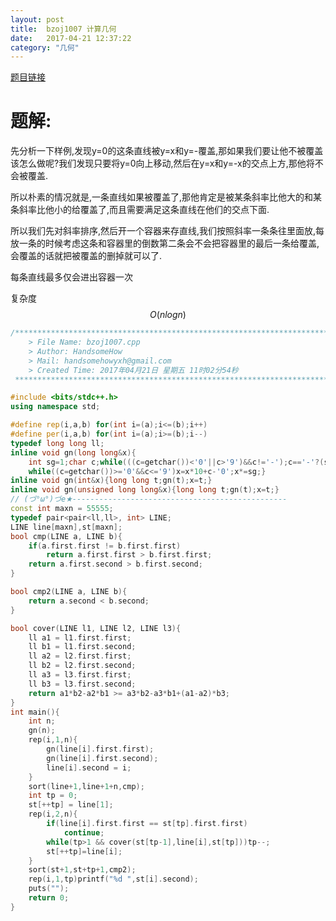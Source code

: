 ```yaml
---
layout: post
title:  bzoj1007 计算几何
date:   2017-04-21 12:37:22
category: "几何"
---
```


<script type="text/javascript"  
   src="http://cdn.mathjax.org/mathjax/latest/MathJax.js?config=TeX-AMS-MML_HTMLorMML"></script>
   
[题目链接](http://www.lydsy.com/JudgeOnline/problem.php?id=1007)

# 题解:

先分析一下样例,发现y=0的这条直线被y=x和y=-覆盖,那如果我们要让他不被覆盖该怎么做呢?我们发现只要将y=0向上移动,然后在y=x和y=-x的交点上方,那他将不会被覆盖.

所以朴素的情况就是,一条直线如果被覆盖了,那他肯定是被某条斜率比他大的和某条斜率比他小的给覆盖了,而且需要满足这条直线在他们的交点下面.

所以我们先对斜率排序,然后开一个容器来存直线,我们按照斜率一条条往里面放,每放一条的时候考虑这条和容器里的倒数第二条会不会把容器里的最后一条给覆盖,会覆盖的话就把被覆盖的删掉就可以了.

每条直线最多仅会进出容器一次

复杂度$$O(nlogn)$$

```c++
/*************************************************************************
    > File Name: bzoj1007.cpp
    > Author: HandsomeHow
    > Mail: handsomehowyxh@gmail.com 
    > Created Time: 2017年04月21日 星期五 11时02分54秒
 ************************************************************************/

#include <bits/stdc++.h>
using namespace std;

#define rep(i,a,b) for(int i=(a);i<=(b);i++)
#define per(i,a,b) for(int i=(a);i>=(b);i--)
typedef long long ll;
inline void gn(long long&x){
    int sg=1;char c;while(((c=getchar())<'0'||c>'9')&&c!='-');c=='-'?(sg=-1,x=0):(x=c-'0');
    while((c=getchar())>='0'&&c<='9')x=x*10+c-'0';x*=sg;}
inline void gn(int&x){long long t;gn(t);x=t;}
inline void gn(unsigned long long&x){long long t;gn(t);x=t;}
// (づ°ω°)づe★------------------------------------------------
const int maxn = 55555;
typedef pair<pair<ll,ll>, int> LINE;
LINE line[maxn],st[maxn];
bool cmp(LINE a, LINE b){
	if(a.first.first != b.first.first)
		return a.first.first > b.first.first;
	return a.first.second > b.first.second;
}

bool cmp2(LINE a, LINE b){
	return a.second < b.second;
}

bool cover(LINE l1, LINE l2, LINE l3){
	ll a1 = l1.first.first;
	ll b1 = l1.first.second;
	ll a2 = l2.first.first;
	ll b2 = l2.first.second;
	ll a3 = l3.first.first;
	ll b3 = l3.first.second;
	return a1*b2-a2*b1 >= a3*b2-a3*b1+(a1-a2)*b3;
}
int main(){
	int n;
	gn(n);
	rep(i,1,n){
		gn(line[i].first.first);
		gn(line[i].first.second);
		line[i].second = i;
	}
	sort(line+1,line+1+n,cmp);
	int tp = 0;
	st[++tp] = line[1];
	rep(i,2,n){
		if(line[i].first.first == st[tp].first.first)
			continue;
		while(tp>1 && cover(st[tp-1],line[i],st[tp]))tp--;
		st[++tp]=line[i];
	}
	sort(st+1,st+tp+1,cmp2);
	rep(i,1,tp)printf("%d ",st[i].second);
	puts("");
	return 0;
}

```
